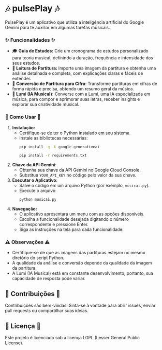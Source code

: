 # 🎶 pulsePlay 🎶
PulsePlay é um aplicativo que utiliza a inteligência artificial do Google Gemini para te auxiliar em algumas tarefas musicais.

### ✨ Funcionalidades ✨

* 🎓 **Guia de Estudos:** Crie um cronograma de estudos personalizado para teoria musical, definindo a duração, frequência e intensidade dos seus estudos. 
* 🎼 **Leitura de Partitura:** Importe uma imagem da partitura e obtenha uma análise detalhada e completa, com explicações claras e fáceis de entender.
* 🎸 **Conversão de Partitura para Cifra:** Transforme partituras em cifras de forma rápida e precisa, obtendo um resumo geral da música.
* 🤖 **Lumi (IA Musical):** Converse com a Lumi, uma IA especializada em música, para compor e aprimorar suas letras, receber insights e explorar sua criatividade musical.

### 🚀 Como Usar 🚀

1. **Instalação:**
    * Certifique-se de ter o Python instalado em seu sistema.
    * Instale as bibliotecas necessárias:
        ```bash
        pip install -q -U google-generativeai
        ```
         ```bash
        pip install -r requirements.txt
        ```
2. **Chave da API Gemini:**
    * Obtenha sua chave da API Gemini no Google Cloud Console.
    * Substitua `YOUR_API_KEY` no código pelo valor da sua chave.
3. **Executar o Aplicativo:**
    * Salve o código em um arquivo Python (por exemplo, `musicai.py`).
    * Execute o arquivo:
        ```bash
        python musicai.py
        ```
4. **Navegação:**
    * O aplicativo apresentará um menu com as opções disponíveis.
    * Escolha a funcionalidade desejada digitando o número correspondente e pressione Enter.
    * Siga as instruções na tela para cada funcionalidade.

### ⚠️ Observações ⚠️

* Certifique-se de que as imagens das partituras estejam no mesmo diretório do script Python.
* A qualidade da análise e conversão depende da qualidade da imagem da partitura.
* A Lumi (IA Musical) está em constante desenvolvimento, portanto, sua capacidade de resposta pode variar.

## 🤝 Contribuições 🤝

Contribuições são bem-vindas! Sinta-se à vontade para abrir issues, enviar pull requests ou compartilhar suas ideias.

## 📄 Licença 📄

Este projeto é licenciado sob a licença LGPL (Lesser General Public License).

